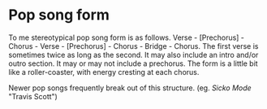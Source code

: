 # Pop song form
To me stereotypical pop song form is as follows. Verse - [Prechorus] - Chorus - Verse - [Prechorus] - Chorus - Bridge - Chorus. The first verse is sometimes twice as long as the second. It may also include an intro and/or outro section. It may or may not include a prechorus. The form is a little bit like a roller-coaster, with energy cresting at each chorus.

Newer pop songs frequently break out of this structure. (eg. *Sicko Mode* "Travis Scott")